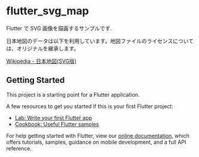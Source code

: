 # flutter_svg_map

Flutter で SVG 画像を描画するサンプルです.

日本地図のデータは以下を利用しています。地図ファイルのライセンスについては、オリジナルを継承します。

[Wikipedia - 日本地図(SVG版)](https://ja.m.wikipedia.org/wiki/%E3%83%95%E3%82%A1%E3%82%A4%E3%83%AB:Japan_template_large.svg)

## Getting Started

This project is a starting point for a Flutter application.

A few resources to get you started if this is your first Flutter project:

- [Lab: Write your first Flutter app](https://flutter.dev/docs/get-started/codelab)
- [Cookbook: Useful Flutter samples](https://flutter.dev/docs/cookbook)

For help getting started with Flutter, view our
[online documentation](https://flutter.dev/docs), which offers tutorials,
samples, guidance on mobile development, and a full API reference.
